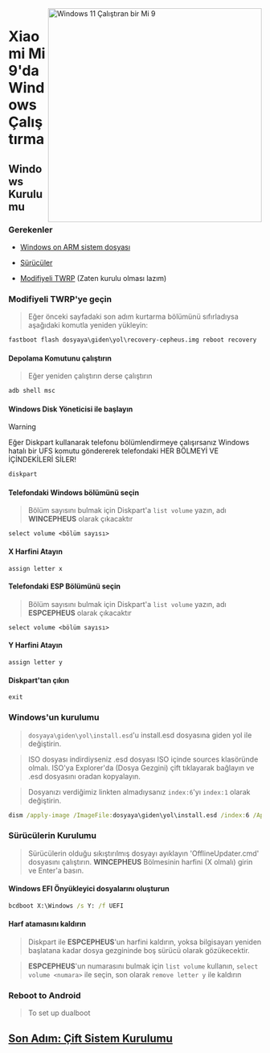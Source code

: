 <img align="right" src="https://raw.githubusercontent.com/woacepheus/Port-Windows-11-Xiaomi-Mi-9/main/cepheus.png" width="425" alt="Windows 11 Çalıştıran bir Mi 9">

# Xiaomi Mi 9'da Windows Çalıştırma

## Windows Kurulumu

### Gerekenler
- [Windows on ARM sistem dosyası](https://worproject.com/esd)

- [Sürücüler](https://github.com/qaz6750/XiaoMi9-Drivers/releases)

- [Modifiyeli TWRP](https://github.com/woacepheus/Port-Windows-11-Xiaomi-Mi-9/releases/download/1.4/recovery-cepheus.img) (Zaten kurulu olması lazım)

### Modifiyeli TWRP'ye geçin
> Eğer önceki sayfadaki son adım kurtarma bölümünü sıfırladıysa aşağıdaki komutla yeniden yükleyin:
```cmd
fastboot flash dosyaya\giden\yol\recovery-cepheus.img reboot recovery
```

#### Depolama Komutunu çalıştırın
> Eğer yeniden çalıştırın derse çalıştırın
```cmd
adb shell msc
```
  
#### Windows Disk Yöneticisi ile başlayın
> [!Warning]
> Eğer Diskpart kullanarak telefonu bölümlendirmeye çalışırsanız Windows hatalı bir UFS komutu göndererek telefondaki HER BÖLMEYİ VE İÇİNDEKİLERİ SİLER! 
```cmd
diskpart
```

#### Telefondaki Windows bölümünü seçin
> Bölüm sayısını bulmak için Diskpart'a `list volume` yazın, adı **WINCEPHEUS** olarak çıkacaktır
```diskpart
select volume <bölüm sayısı>
```

#### X Harfini Atayın
```diskpart
assign letter x
```

#### Telefondaki ESP Bölümünü seçin
> Bölüm sayısını bulmak için Diskpart'a `list volume` yazın, adı **ESPCEPHEUS** olarak çıkacaktır
```diskpart
select volume <bölüm sayısı>
```

#### Y Harfini Atayın
```diskpart
assign letter y
```

#### Diskpart'tan çıkın
```diskpart
exit
```

### Windows'un kurulumu
> `dosyaya\giden\yol\install.esd`'u install.esd dosyasına giden yol ile değiştirin.

> ISO dosyası indirdiyseniz .esd dosyası ISO içinde sources klasöründe olmalı. ISO'ya Explorer'da (Dosya Gezgini) çift tıklayarak bağlayın ve .esd dosyasını oradan kopyalayın.

> Dosyanızı verdiğimiz linkten almadıysanız `index:6`'yı `index:1` olarak değiştirin.

```cmd
dism /apply-image /ImageFile:dosyaya\giden\yol\install.esd /index:6 /ApplyDir:X:\
```

### Sürücülerin Kurulumu
> Sürücülerin olduğu sıkıştırılmış dosyayı ayıklayın 'OfflineUpdater.cmd' dosyasını çalıştırın. **WINCEPHEUS** Bölmesinin harfini (X olmalı) girin ve Enter'a basın.

#### Windows EFI Önyükleyici dosyalarını oluşturun
```cmd
bcdboot X:\Windows /s Y: /f UEFI
```

#### Harf atamasını kaldırın
> Diskpart ile **ESPCEPHEUS**'un harfini kaldırın, yoksa bilgisayarı yeniden başlatana kadar dosya gezgininde boş sürücü olarak gözükecektir.

> **ESPCEPHEUS**'un numarasını bulmak için `list volume` kullanın, `select volume <numara>` ile seçin, son olarak `remove letter y` ile kaldırın

### Reboot to Android
> To set up dualboot

## [Son Adım: Çift Sistem Kurulumu](dualboot-tr.md)












